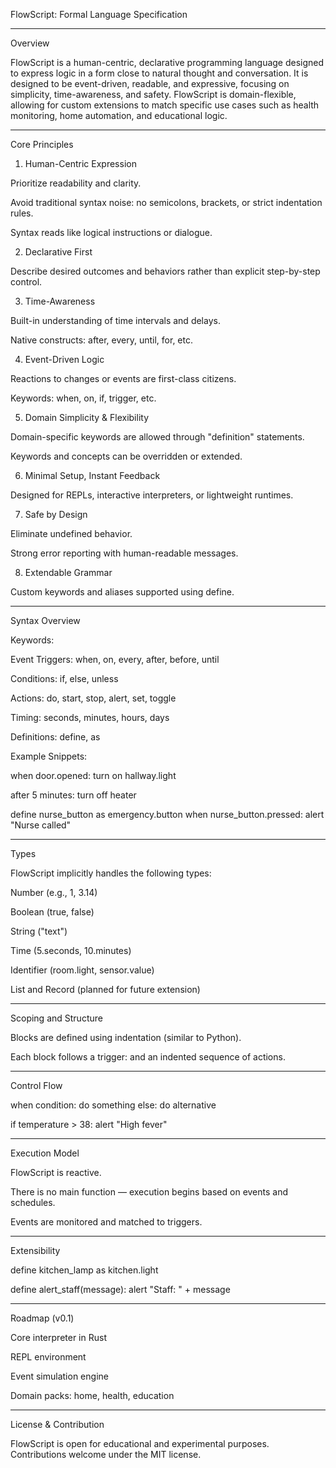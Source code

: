 FlowScript: Formal Language Specification


---

Overview

FlowScript is a human-centric, declarative programming language designed to express logic in a form close to natural thought and conversation. It is designed to be event-driven, readable, and expressive, focusing on simplicity, time-awareness, and safety. FlowScript is domain-flexible, allowing for custom extensions to match specific use cases such as health monitoring, home automation, and educational logic.


---

Core Principles

1. Human-Centric Expression

Prioritize readability and clarity.

Avoid traditional syntax noise: no semicolons, brackets, or strict indentation rules.

Syntax reads like logical instructions or dialogue.


2. Declarative First

Describe desired outcomes and behaviors rather than explicit step-by-step control.


3. Time-Awareness

Built-in understanding of time intervals and delays.

Native constructs: after, every, until, for, etc.


4. Event-Driven Logic

Reactions to changes or events are first-class citizens.

Keywords: when, on, if, trigger, etc.


5. Domain Simplicity & Flexibility

Domain-specific keywords are allowed through "definition" statements.

Keywords and concepts can be overridden or extended.


6. Minimal Setup, Instant Feedback

Designed for REPLs, interactive interpreters, or lightweight runtimes.


7. Safe by Design

Eliminate undefined behavior.

Strong error reporting with human-readable messages.


8. Extendable Grammar

Custom keywords and aliases supported using define.



---

Syntax Overview

Keywords:

Event Triggers: when, on, every, after, before, until

Conditions: if, else, unless

Actions: do, start, stop, alert, set, toggle

Timing: seconds, minutes, hours, days

Definitions: define, as


Example Snippets:

when door.opened:
    turn on hallway.light

after 5 minutes:
    turn off heater

define nurse_button as emergency.button
when nurse_button.pressed:
    alert "Nurse called"


---

Types

FlowScript implicitly handles the following types:

Number (e.g., 1, 3.14)

Boolean (true, false)

String ("text")

Time (5.seconds, 10.minutes)

Identifier (room.light, sensor.value)

List and Record (planned for future extension)



---

Scoping and Structure

Blocks are defined using indentation (similar to Python).

Each block follows a trigger: and an indented sequence of actions.



---

Control Flow

when condition:
    do something
else:
    do alternative

if temperature > 38:
    alert "High fever"


---

Execution Model

FlowScript is reactive.

There is no main function — execution begins based on events and schedules.

Events are monitored and matched to triggers.



---

Extensibility

define kitchen_lamp as kitchen.light

define alert_staff(message):
    alert "Staff: " + message


---

Roadmap (v0.1)

Core interpreter in Rust

REPL environment

Event simulation engine

Domain packs: home, health, education



---

License & Contribution

FlowScript is open for educational and experimental purposes. Contributions welcome under the MIT license.
